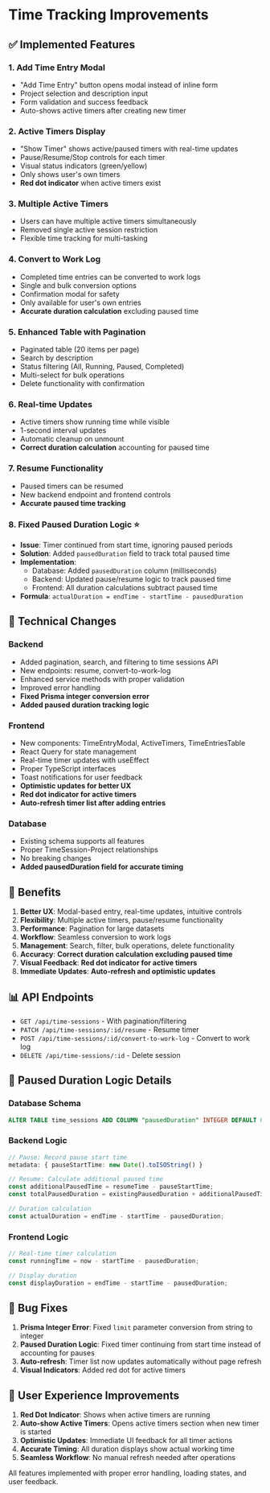 # Time Tracking Improvements

## ✅ Implemented Features

### 1. Add Time Entry Modal
- "Add Time Entry" button opens modal instead of inline form
- Project selection and description input
- Form validation and success feedback
- Auto-shows active timers after creating new timer

### 2. Active Timers Display
- "Show Timer" shows active/paused timers with real-time updates
- Pause/Resume/Stop controls for each timer
- Visual status indicators (green/yellow)
- Only shows user's own timers
- **Red dot indicator** when active timers exist

### 3. Multiple Active Timers
- Users can have multiple active timers simultaneously
- Removed single active session restriction
- Flexible time tracking for multi-tasking

### 4. Convert to Work Log
- Completed time entries can be converted to work logs
- Single and bulk conversion options
- Confirmation modal for safety
- Only available for user's own entries
- **Accurate duration calculation** excluding paused time

### 5. Enhanced Table with Pagination
- Paginated table (20 items per page)
- Search by description
- Status filtering (All, Running, Paused, Completed)
- Multi-select for bulk operations
- Delete functionality with confirmation

### 6. Real-time Updates
- Active timers show running time while visible
- 1-second interval updates
- Automatic cleanup on unmount
- **Correct duration calculation** accounting for paused time

### 7. Resume Functionality
- Paused timers can be resumed
- New backend endpoint and frontend controls
- **Accurate paused time tracking**

### 8. **Fixed Paused Duration Logic** ⭐
- **Issue**: Timer continued from start time, ignoring paused periods
- **Solution**: Added `pausedDuration` field to track total paused time
- **Implementation**: 
  - Database: Added `pausedDuration` column (milliseconds)
  - Backend: Updated pause/resume logic to track paused time
  - Frontend: All duration calculations subtract paused time
- **Formula**: `actualDuration = endTime - startTime - pausedDuration`

## 🔧 Technical Changes

### Backend
- Added pagination, search, and filtering to time sessions API
- New endpoints: resume, convert-to-work-log
- Enhanced service methods with proper validation
- Improved error handling
- **Fixed Prisma integer conversion error**
- **Added paused duration tracking logic**

### Frontend
- New components: TimeEntryModal, ActiveTimers, TimeEntriesTable
- React Query for state management
- Real-time timer updates with useEffect
- Proper TypeScript interfaces
- Toast notifications for user feedback
- **Optimistic updates for better UX**
- **Red dot indicator for active timers**
- **Auto-refresh timer list after adding entries**

### Database
- Existing schema supports all features
- Proper TimeSession-Project relationships
- No breaking changes
- **Added pausedDuration field for accurate timing**

## 🎯 Benefits

1. **Better UX**: Modal-based entry, real-time updates, intuitive controls
2. **Flexibility**: Multiple active timers, pause/resume functionality
3. **Performance**: Pagination for large datasets
4. **Workflow**: Seamless conversion to work logs
5. **Management**: Search, filter, bulk operations, delete functionality
6. **Accuracy**: **Correct duration calculation excluding paused time**
7. **Visual Feedback**: **Red dot indicator for active timers**
8. **Immediate Updates**: **Auto-refresh and optimistic updates**

## 📊 API Endpoints

- `GET /api/time-sessions` - With pagination/filtering
- `PATCH /api/time-sessions/:id/resume` - Resume timer
- `POST /api/time-sessions/:id/convert-to-work-log` - Convert to work log
- `DELETE /api/time-sessions/:id` - Delete session

## 🔧 **Paused Duration Logic Details**

### Database Schema
```sql
ALTER TABLE time_sessions ADD COLUMN "pausedDuration" INTEGER DEFAULT 0;
```

### Backend Logic
```typescript
// Pause: Record pause start time
metadata: { pauseStartTime: new Date().toISOString() }

// Resume: Calculate additional paused time
const additionalPausedTime = resumeTime - pauseStartTime;
const totalPausedDuration = existingPausedDuration + additionalPausedTime;

// Duration calculation
const actualDuration = endTime - startTime - pausedDuration;
```

### Frontend Logic
```typescript
// Real-time timer calculation
const runningTime = now - startTime - pausedDuration;

// Display duration
const displayDuration = endTime - startTime - pausedDuration;
```

## 🐛 **Bug Fixes**

1. **Prisma Integer Error**: Fixed `limit` parameter conversion from string to integer
2. **Paused Duration Logic**: Fixed timer continuing from start time instead of accounting for pauses
3. **Auto-refresh**: Timer list now updates automatically without page refresh
4. **Visual Indicators**: Added red dot for active timers

## 🚀 **User Experience Improvements**

1. **Red Dot Indicator**: Shows when active timers are running
2. **Auto-show Active Timers**: Opens active timers section when new timer is started
3. **Optimistic Updates**: Immediate UI feedback for all timer actions
4. **Accurate Timing**: All duration displays show actual working time
5. **Seamless Workflow**: No manual refresh needed after operations

All features implemented with proper error handling, loading states, and user feedback. 